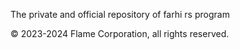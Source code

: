 The private and official repository of farhi rs program

© 2023-2024 Flame Corporation, all rights reserved.
